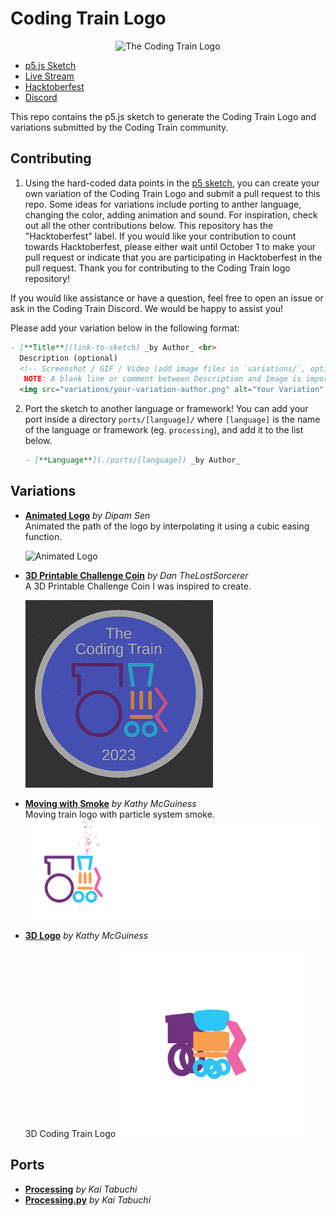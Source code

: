 # Coding Train Logo

<p align="center"><img src="logo.png" alt="The Coding Train Logo" width="300px"></p>

- [p5.js Sketch](https://editor.p5js.org/codingtrain/sketches/p599bQ3sa)
- [Live Stream](https://www.youtube.com/watch?v=d6RXcetnl20&t=4549s)
- [Hacktoberfest](https://hacktoberfest.com/participation/)
- [Discord](https://thecodingtrain.com/discord)

This repo contains the p5.js sketch to generate the Coding Train Logo and variations submitted by the Coding Train community.

## Contributing

1. Using the hard-coded data points in the [p5 sketch](./sketch/), you can create your own variation of the Coding Train Logo and submit a pull request to this repo. Some ideas for variations include porting to anther language, changing the color, adding animation and sound. For inspiration, check out all the other contributions below. This repository has the "Hacktoberfest" label.  If you would like your contribution to count towards Hacktoberfest, please either wait until October 1 to make your pull request or indicate that you are participating in Hacktoberfest in the pull request.  Thank you for contributing to the Coding Train logo repository!

If you would like assistance or have a question, feel free to open an issue or ask in the Coding Train Discord.  We would be happy to assist you!

   Please add your variation below in the following format:

   ```md
   - [**Title**](link-to-sketch) _by Author_ <br>
     Description (optional)
     <!-- Screenshot / GIF / Video (add image files in `variations/`, optional.
      NOTE: A blank line or comment between Description and Image is important for correct formating) -->
     <img src="variations/your-variation-author.png" alt="Your Variation" width="300px">
   ```

2. Port the sketch to another language or framework! You can add your port inside a directory `ports/[language]/` where `[language]` is the name of the language or framework (eg. `processing`), and add it to the list below.

   ```md
   - [**Language**](./ports/[language]) _by Author_
   ```

## Variations

- [**Animated Logo**](https://editor.p5js.org/funplanet/sketches/8zZKqiyV4) _by Dipam Sen_ <br>
  Animated the path of the logo by interpolating it using a cubic easing function.
  
  <img src="variations/animated-logo-dipamsen.gif" alt="Animated Logo" width="300px">


- [**3D Printable Challenge Coin**](https://github.com/dansmindspace/Challenge-Coins/tree/main/The%20Coding%20Train) _by Dan TheLostSorcerer_ <br>
  A 3D Printable Challenge Coin I was inspired to create.
  
  ![The Coding Train - Challenge Coin Rotating GIF](https://github.com/dansmindspace/Challenge-Coins/blob/656f0e0afdb561f0acc0b933e2d47c0a5af0802c/The%20Coding%20Train/CodingTrainChallengeCoin.gif)

- [**Moving with Smoke**](https://editor.p5js.org/kfahn/sketches/6tpczaeuS) _by Kathy McGuiness_<br> 
  Moving train logo with particle system smoke.
  <img src="variations/moving_train.gif" alt="Moving Logo with Smoke" width="600px">

- [**3D Logo**](https://editor.p5js.org/kfahn/sketches/baNkdJdBE) _by Kathy McGuiness_<br> 

  3D Coding Train Logo
  <img src="variations/3d-logo.gif" alt="3D logo" width="300px">
  
## Ports

- [**Processing**](./ports/processing/) _by Kai Tabuchi_
- [**Processing.py**](./ports/processingpy/) _by Kai Tabuchi_

